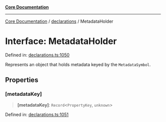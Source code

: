 [**Core Documentation**](../../README.md)

***

[Core Documentation](../../README.md) / [declarations](../README.md) / MetadataHolder

# Interface: MetadataHolder

Defined in: [declarations.ts:1050](https://github.com/stonemjs/core/blob/b1f29857c7f1e529739f22d486494bed3b22d2c6/src/declarations.ts#L1050)

Represents an object that holds metadata keyed by the `MetadataSymbol`.

## Properties

### \[metadataKey\]

> **\[metadataKey\]**: `Record`\<`PropertyKey`, `unknown`\>

Defined in: [declarations.ts:1051](https://github.com/stonemjs/core/blob/b1f29857c7f1e529739f22d486494bed3b22d2c6/src/declarations.ts#L1051)
